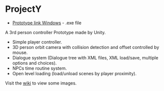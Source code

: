 # ProjectY

* [Prototype link Windows](https://mega.nz/#!jZciEILb!I-EuLk8mK3fEC6lBCLzqy_NIY1d49veIWh8n49QSrNE) - .exe file

A 3rd person controller Prototype made by Unity.
  - Simple player controller.
  - 3D person orbit camera with collision detection and offset controlled by mouse.
  - Dialogue system (Dialogue tree with XML files, XML load/save, multiple options and choices).
  - NPCs time routine system.
  - Open level loading (load/unload scenes by player proximity).
 
Visit the [wiki](https://github.com/emiliomm/ProjectY/wiki) to view some images.
